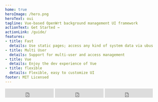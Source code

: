 ```yaml
---
home: true
heroImage: /hero.png
heroText: oui
tagline: Vue-based OpenWrt background management UI framework
actionText: Get Started →
actionLink: /guide/
features:
- title: Fast
  details: Use static pages; access any kind of system data via ubus
- title: Multi User
  details: Support for multi-user and access management
- title: Vue
  details: Enjoy the dev experience of Vue
- title: flexible
  details: Flexible, easy to customize UI
footer: MIT Licensed
---
```


<iframe src="https://ghbtns.com/github-btn.html?user=zhaojh329&repo=oui&type=star&count=true&size=large" frameborder="0" scrolling="0" width="160px" height="30px"></iframe>
<iframe src="https://ghbtns.com/github-btn.html?user=zhaojh329&repo=oui&type=watch&count=true&size=large&v=2" frameborder="0" scrolling="0" width="160px" height="30px"></iframe>
<iframe src="https://ghbtns.com/github-btn.html?user=zhaojh329&repo=oui&type=fork&count=true&size=large" frameborder="0" scrolling="0" width="158px" height="30px"></iframe>
